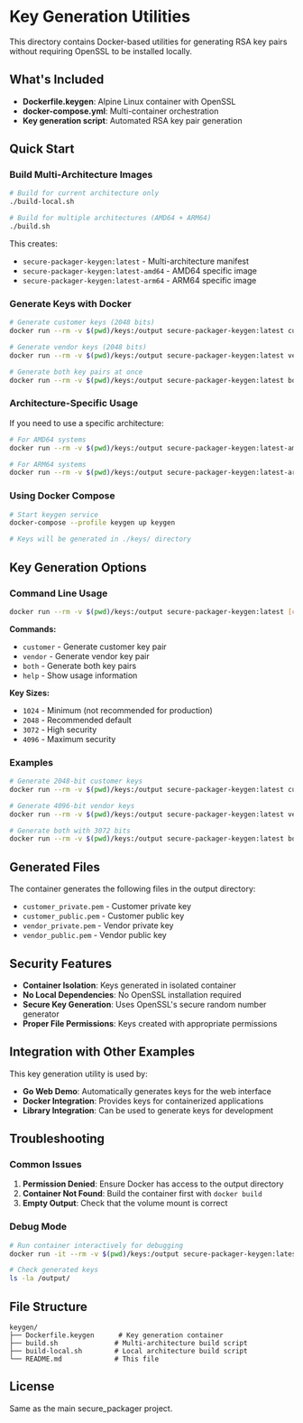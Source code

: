 # Key Generation Utilities

This directory contains Docker-based utilities for generating RSA key pairs without requiring OpenSSL to be installed locally.

## What's Included

- **Dockerfile.keygen**: Alpine Linux container with OpenSSL
- **docker-compose.yml**: Multi-container orchestration
- **Key generation script**: Automated RSA key pair generation

## Quick Start

### Build Multi-Architecture Images

```bash
# Build for current architecture only
./build-local.sh

# Build for multiple architectures (AMD64 + ARM64)
./build.sh
```

This creates:
- `secure-packager-keygen:latest` - Multi-architecture manifest
- `secure-packager-keygen:latest-amd64` - AMD64 specific image
- `secure-packager-keygen:latest-arm64` - ARM64 specific image

### Generate Keys with Docker

```bash
# Generate customer keys (2048 bits)
docker run --rm -v $(pwd)/keys:/output secure-packager-keygen:latest customer 2048

# Generate vendor keys (2048 bits)
docker run --rm -v $(pwd)/keys:/output secure-packager-keygen:latest vendor 2048

# Generate both key pairs at once
docker run --rm -v $(pwd)/keys:/output secure-packager-keygen:latest both 2048
```

### Architecture-Specific Usage

If you need to use a specific architecture:

```bash
# For AMD64 systems
docker run --rm -v $(pwd)/keys:/output secure-packager-keygen:latest-amd64 customer 2048

# For ARM64 systems
docker run --rm -v $(pwd)/keys:/output secure-packager-keygen:latest-arm64 customer 2048
```

### Using Docker Compose

```bash
# Start keygen service
docker-compose --profile keygen up keygen

# Keys will be generated in ./keys/ directory
```

## Key Generation Options

### Command Line Usage

```bash
docker run --rm -v $(pwd)/keys:/output secure-packager-keygen:latest [command] [key_size]
```

**Commands:**
- `customer` - Generate customer key pair
- `vendor` - Generate vendor key pair  
- `both` - Generate both key pairs
- `help` - Show usage information

**Key Sizes:**
- `1024` - Minimum (not recommended for production)
- `2048` - Recommended default
- `3072` - High security
- `4096` - Maximum security

### Examples

```bash
# Generate 2048-bit customer keys
docker run --rm -v $(pwd)/keys:/output secure-packager-keygen:latest customer 2048

# Generate 4096-bit vendor keys
docker run --rm -v $(pwd)/keys:/output secure-packager-keygen:latest vendor 4096

# Generate both with 3072 bits
docker run --rm -v $(pwd)/keys:/output secure-packager-keygen:latest both 3072
```

## Generated Files

The container generates the following files in the output directory:

- `customer_private.pem` - Customer private key
- `customer_public.pem` - Customer public key
- `vendor_private.pem` - Vendor private key
- `vendor_public.pem` - Vendor public key

## Security Features

- **Container Isolation**: Keys generated in isolated container
- **No Local Dependencies**: No OpenSSL installation required
- **Secure Key Generation**: Uses OpenSSL's secure random number generator
- **Proper File Permissions**: Keys created with appropriate permissions

## Integration with Other Examples

This key generation utility is used by:

- **Go Web Demo**: Automatically generates keys for the web interface
- **Docker Integration**: Provides keys for containerized applications
- **Library Integration**: Can be used to generate keys for development

## Troubleshooting

### Common Issues

1. **Permission Denied**: Ensure Docker has access to the output directory
2. **Container Not Found**: Build the container first with `docker build`
3. **Empty Output**: Check that the volume mount is correct

### Debug Mode

```bash
# Run container interactively for debugging
docker run -it --rm -v $(pwd)/keys:/output secure-packager-keygen:latest sh

# Check generated keys
ls -la /output/
```

## File Structure

```
keygen/
├── Dockerfile.keygen      # Key generation container
├── build.sh              # Multi-architecture build script
├── build-local.sh        # Local architecture build script
└── README.md             # This file
```

## License

Same as the main secure_packager project.
